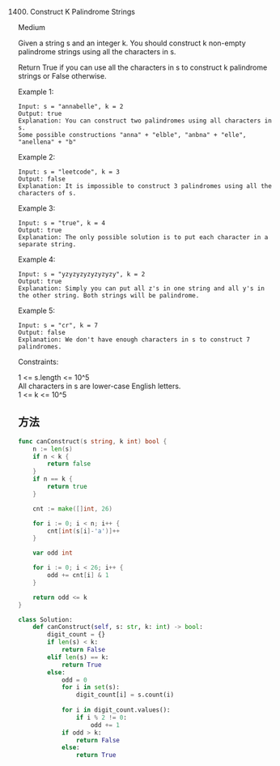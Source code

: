 1400. Construct K Palindrome Strings


Medium


Given a string s and an integer k. You should construct k non-empty palindrome strings using all the characters in s.

Return True if you can use all the characters in s to construct k palindrome strings or False otherwise.

 

Example 1:

```
Input: s = "annabelle", k = 2
Output: true
Explanation: You can construct two palindromes using all characters in s.
Some possible constructions "anna" + "elble", "anbna" + "elle", "anellena" + "b"
```

Example 2:

```
Input: s = "leetcode", k = 3
Output: false
Explanation: It is impossible to construct 3 palindromes using all the characters of s.
```

Example 3:

```
Input: s = "true", k = 4
Output: true
Explanation: The only possible solution is to put each character in a separate string.
```

Example 4:

```
Input: s = "yzyzyzyzyzyzyzy", k = 2
Output: true
Explanation: Simply you can put all z's in one string and all y's in the other string. Both strings will be palindrome.
```

Example 5:

```
Input: s = "cr", k = 7
Output: false
Explanation: We don't have enough characters in s to construct 7 palindromes.
```

Constraints:

1 <= s.length <= 10^5  
All characters in s are lower-case English letters.  
1 <= k <= 10^5

## 方法

```go
func canConstruct(s string, k int) bool {
    n := len(s)
	if n < k {
		return false
	}
	if n == k {
		return true
	}

	cnt := make([]int, 26)

	for i := 0; i < n; i++ {
		cnt[int(s[i]-'a')]++
	}

	var odd int

	for i := 0; i < 26; i++ {
		odd += cnt[i] & 1
	}

	return odd <= k
}
```



```python
class Solution:
    def canConstruct(self, s: str, k: int) -> bool:
        digit_count = {}
        if len(s) < k:
            return False
        elif len(s) == k:
            return True
        else:
            odd = 0
            for i in set(s):
                digit_count[i] = s.count(i)
            
            for i in digit_count.values():
                if i % 2 != 0:
                    odd += 1
            if odd > k:
                return False
            else:
                return True
```